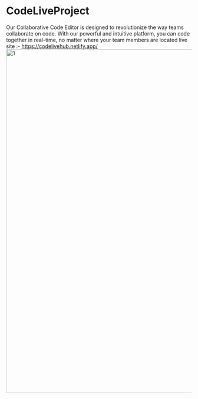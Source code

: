 # CodeLiveProject
Our Collaborative Code Editor is designed to revolutionize the way teams collaborate on code. With our powerful and intuitive platform, you can code together in real-time, no matter where your team members are located
live site :- https://codelivehub.netlify.app/
<img width="929" alt="1" src="https://github.com/Keerthivardhan1/CodeLiveProject/assets/110013820/b182500f-a1aa-44ab-a89e-85a01c9dad8e">

